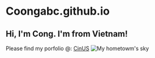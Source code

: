 # Coongabc.github.io
## Hi, I'm Cong. I'm from Vietnam!
Please find my porfolio @:
[CinUS](https://coongabc.github.io/)
![My hometowm's sky](Cover.jpg)
